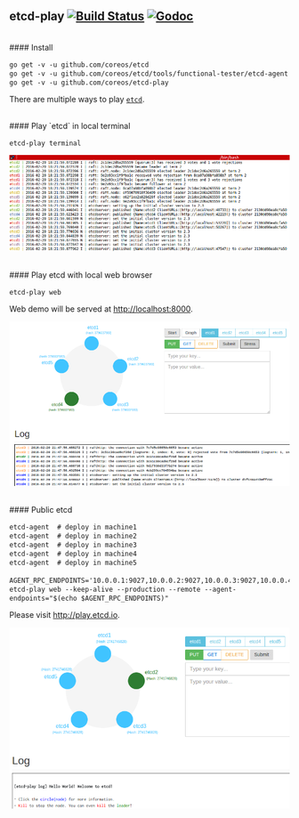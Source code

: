 ## etcd-play [![Build Status](https://img.shields.io/travis/coreos/etcd-play.svg?style=flat-square)](https://travis-ci.org/coreos/etcd-play) [![Godoc](http://img.shields.io/badge/go-documentation-blue.svg?style=flat-square)](https://godoc.org/github.com/coreos/etcd-play)


<br>
#### Install

```
go get -v -u github.com/coreos/etcd
go get -v -u github.com/coreos/etcd/tools/functional-tester/etcd-agent
go get -v -u github.com/coreos/etcd-play
```

There are multiple ways to play [`etcd`](https://github.com/coreos/etcd).


<br>
#### Play `etcd` in local terminal

```
etcd-play terminal
```

![terminal](screenshots/terminal.png)


<br>
#### Play etcd with local web browser


```
etcd-play web
```

Web demo will be served at <a href="http://localhost:8000" href="_blank">http://localhost:8000</a>.

![local](screenshots/local.png)


<br>
#### Public etcd

```
etcd-agent  # deploy in machine1
etcd-agent  # deploy in machine2
etcd-agent  # deploy in machine3
etcd-agent  # deploy in machine4
etcd-agent  # deploy in machine5

AGENT_RPC_ENDPOINTS='10.0.0.1:9027,10.0.0.2:9027,10.0.0.3:9027,10.0.0.4:9027,10.0.0.5:9027'
etcd-play web --keep-alive --production --remote --agent-endpoints="$(echo $AGENT_RPC_ENDPOINTS)" 
```

Please visit <a href="http://play.etcd.io" href="_blank">http://play.etcd.io</a>.

![web](screenshots/web.png)
